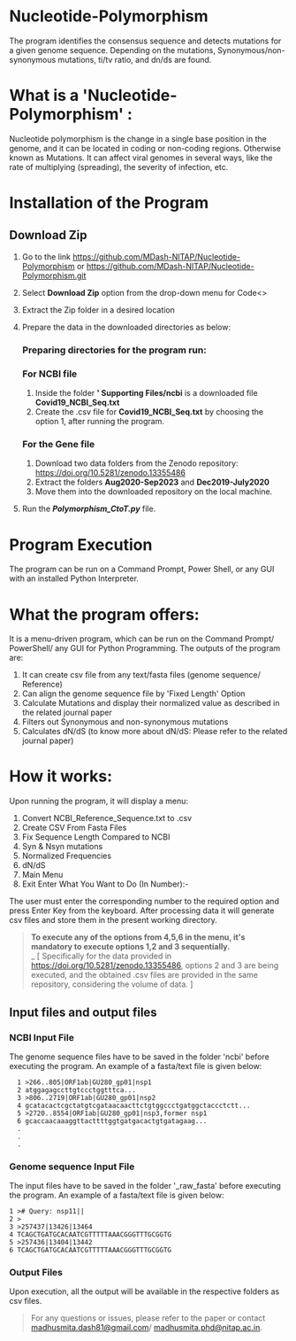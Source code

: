 # Nucleotide-Polymorphism
The program identifies the consensus sequence and detects mutations for a given genome sequence. Depending on the mutations, Synonymous/non-synonymous mutations, ti/tv ratio, and dn/ds are found.

# What is a 'Nucleotide-Polymorphism' :
Nucleotide polymorphism is the change in a single base position in the genome, and it can be located in coding or non-coding regions. Otherwise known as Mutations. It can affect viral genomes in several ways, like the rate of multiplying (spreading), the severity of infection, etc.

# Installation of the Program

## Download Zip
   1. Go to the link https://github.com/MDash-NITAP/Nucleotide-Polymorphism or https://github.com/MDash-NITAP/Nucleotide-Polymorphism.git
   2. Select **Download Zip** option from the drop-down menu for Code<>      
   3. Extract the Zip folder in a desired location
   4. Prepare the data in the downloaded directories as below:
      
         ### Preparing directories for the program run:
         ### For NCBI file
         1. Inside the folder **' Supporting Files/ncbi** is a downloaded file **Covid19_NCBI_Seq.txt**
         2. Create the .csv file for **Covid19_NCBI_Seq.txt** by choosing the option 1, after running the program.
         ### For the Gene file
         1. Download two data folders from the Zenodo repository: https://doi.org/10.5281/zenodo.13355486
         2. Extract the folders **Aug2020-Sep2023** and **Dec2019-July2020**
         3. Move them into the downloaded repository on the local machine.
            
   5. Run the **_Polymorphism_CtoT.py_** file.

# Program Execution
The program can be run on a Command Prompt, Power Shell, or any GUI with an installed Python Interpreter.

# What the program offers:
It is a menu-driven program, which can be run on the Command Prompt/ PowerShell/ any GUI for Python Programming.
The outputs of the program are:
  1. It can create csv file from any text/fasta files (genome sequence/ Reference)
  2. Can align the genome sequence file by 'Fixed Length' Option
  3. Calculate Mutations and display their normalized value as described in the related journal paper
  4. Filters out Synonymous and non-synonymous mutations
  5. Calculates dN/dS (to know more about dN/dS: Please refer to the related journal paper)

# How it works:
         
Upon running the program, it will display a menu:

  1. Convert NCBI_Reference_Sequence.txt to .csv
  2. Create CSV From Fasta Files
  3. Fix Sequence Length Compared to NCBI
  4. Syn & Nsyn mutations 
  5. Normalized Frequencies 
  6. dN/dS
  7. Main Menu
  8. Exit
  Enter What You Want to Do (In Number):-

The user must enter the corresponding number to the required option and press Enter Key from the keyboard.
After processing data it will generate csv files and store them in the present working directory.

> **To execute any of the options from 4,5,6 in the menu, it's mandatory to execute options 1,2 and 3 sequentially.** <br />
_
[ Specifically for the data provided in https://doi.org/10.5281/zenodo.13355486, options 2 and 3 are being executed, and the obtained .csv files are provided in the same repository, considering the volume of data. ]


## Input files and output files

### NCBI Input File
The genome sequence files have to be saved in the folder 'ncbi' before  executing the program. An example of a fasta/text file is given below:

      1 >266..805|ORF1ab|GU280_gp01|nsp1
      2 atggagagccttgtccctggtttca...
      3 >806..2719|ORF1ab|GU280_gp01|nsp2
      4 gcatacactcgctatgtcgataacaacttctgtggccctgatggctaccctctt...
      5 >2720..8554|ORF1ab|GU280_gp01|nsp3,former nsp1
      6 gcaccaacaaaggttacttttggtgatgacactgtgatagaag...
      .
      .
      .


### Genome sequence Input File
The input files have to be saved in the folder '_raw_fasta' before  executing the program. An example of a fasta/text file is given below:

    1 ># Query: nsp11||
    2 >
    3 >257437|13426|13464
    4 TCAGCTGATGCACAATCGTTTTTAAACGGGTTTGCGGTG
    5 >257436|13404|13442
    6 TCAGCTGATGCACAATCGTTTTTAAACGGGTTTGCGGTG

### Output Files
Upon execution, all the output will be available in the respective folders as csv files.





> For any questions or issues, please refer to the paper or contact madhusmita.dash81@gmail.com/ madhusmita.phd@nitap.ac.in.
